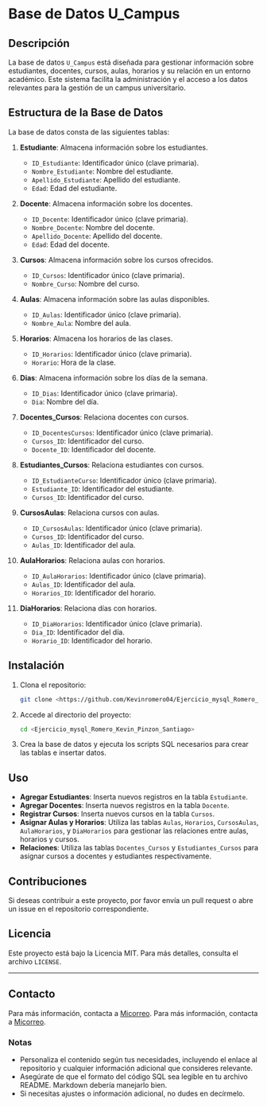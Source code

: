 
# Base de Datos U_Campus

## Descripción

La base de datos `U_Campus` está diseñada para gestionar información sobre estudiantes, docentes, cursos, aulas, horarios y su relación en un entorno académico. Este sistema facilita la administración y el acceso a los datos relevantes para la gestión de un campus universitario.

## Estructura de la Base de Datos

La base de datos consta de las siguientes tablas:

1. **Estudiante**: Almacena información sobre los estudiantes.
   - `ID_Estudiante`: Identificador único (clave primaria).
   - `Nombre_Estudiante`: Nombre del estudiante.
   - `Apellido_Estudiante`: Apellido del estudiante.
   - `Edad`: Edad del estudiante.

2. **Docente**: Almacena información sobre los docentes.
   - `ID_Docente`: Identificador único (clave primaria).
   - `Nombre_Docente`: Nombre del docente.
   - `Apellido_Docente`: Apellido del docente.
   - `Edad`: Edad del docente.

3. **Cursos**: Almacena información sobre los cursos ofrecidos.
   - `ID_Cursos`: Identificador único (clave primaria).
   - `Nombre_Curso`: Nombre del curso.

4. **Aulas**: Almacena información sobre las aulas disponibles.
   - `ID_Aulas`: Identificador único (clave primaria).
   - `Nombre_Aula`: Nombre del aula.

5. **Horarios**: Almacena los horarios de las clases.
   - `ID_Horarios`: Identificador único (clave primaria).
   - `Horario`: Hora de la clase.

6. **Dias**: Almacena información sobre los días de la semana.
   - `ID_Dias`: Identificador único (clave primaria).
   - `Dia`: Nombre del día.

7. **Docentes_Cursos**: Relaciona docentes con cursos.
   - `ID_DocentesCursos`: Identificador único (clave primaria).
   - `Cursos_ID`: Identificador del curso.
   - `Docente_ID`: Identificador del docente.

8. **Estudiantes_Cursos**: Relaciona estudiantes con cursos.
   - `ID_EstudianteCurso`: Identificador único (clave primaria).
   - `Estudiante_ID`: Identificador del estudiante.
   - `Cursos_ID`: Identificador del curso.

9. **CursosAulas**: Relaciona cursos con aulas.
   - `ID_CursosAulas`: Identificador único (clave primaria).
   - `Cursos_ID`: Identificador del curso.
   - `Aulas_ID`: Identificador del aula.

10. **AulaHorarios**: Relaciona aulas con horarios.
    - `ID_AulaHorarios`: Identificador único (clave primaria).
    - `Aulas_ID`: Identificador del aula.
    - `Horarios_ID`: Identificador del horario.

11. **DiaHorarios**: Relaciona días con horarios.
    - `ID_DiaHorarios`: Identificador único (clave primaria).
    - `Dia_ID`: Identificador del día.
    - `Horario_ID`: Identificador del horario.

## Instalación

1. Clona el repositorio:
   ```bash
   git clone <https://github.com/Kevinromero04/Ejercicio_mysql_Romero_Kevin_Pinzon_Santiago.git>
   ```
2. Accede al directorio del proyecto:
   ```bash
   cd <Ejercicio_mysql_Romero_Kevin_Pinzon_Santiago>
   ```
3. Crea la base de datos y ejecuta los scripts SQL necesarios para crear las tablas e insertar datos.

## Uso

- **Agregar Estudiantes**: Inserta nuevos registros en la tabla `Estudiante`.
- **Agregar Docentes**: Inserta nuevos registros en la tabla `Docente`.
- **Registrar Cursos**: Inserta nuevos cursos en la tabla `Cursos`.
- **Asignar Aulas y Horarios**: Utiliza las tablas `Aulas`, `Horarios`, `CursosAulas`, `AulaHorarios`, y `DiaHorarios` para gestionar las relaciones entre aulas, horarios y cursos.
- **Relaciones**: Utiliza las tablas `Docentes_Cursos` y `Estudiantes_Cursos` para asignar cursos a docentes y estudiantes respectivamente.

## Contribuciones

Si deseas contribuir a este proyecto, por favor envía un pull request o abre un issue en el repositorio correspondiente.

## Licencia

Este proyecto está bajo la Licencia MIT. Para más detalles, consulta el archivo `LICENSE`.

---

## Contacto


Para más información, contacta a [Micorreo](kevinromerorincon7@gmail.com).
Para más información, contacta a [Micorreo](santiagopinzoncruz@gmail.com).



### Notas
- Personaliza el contenido según tus necesidades, incluyendo el enlace al repositorio y cualquier información adicional que consideres relevante.
- Asegúrate de que el formato del código SQL sea legible en tu archivo README. Markdown debería manejarlo bien.
- Si necesitas ajustes o información adicional, no dudes en decírmelo.